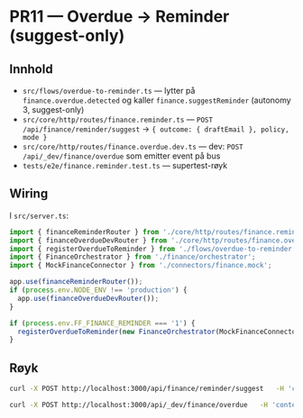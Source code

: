 
# PR11 — Overdue → Reminder (suggest-only)

## Innhold
- `src/flows/overdue-to-reminder.ts` — lytter på `finance.overdue.detected` og kaller `finance.suggestReminder` (autonomy 3, suggest-only)
- `src/core/http/routes/finance.reminder.ts` — `POST /api/finance/reminder/suggest` → `{ outcome: { draftEmail }, policy, mode }`
- `src/core/http/routes/finance.overdue.dev.ts` — dev: `POST /api/_dev/finance/overdue` som emitter event på bus
- `tests/e2e/finance.reminder.test.ts` — supertest-røyk

## Wiring
I `src/server.ts`:
```ts
import { financeReminderRouter } from './core/http/routes/finance.reminder';
import { financeOverdueDevRouter } from './core/http/routes/finance.overdue.dev';
import { registerOverdueToReminder } from './flows/overdue-to-reminder';
import { FinanceOrchestrator } from './finance/orchestrator';
import { MockFinanceConnector } from './connectors/finance.mock';

app.use(financeReminderRouter());
if (process.env.NODE_ENV !== 'production') {
  app.use(financeOverdueDevRouter());
}

if (process.env.FF_FINANCE_REMINDER === '1') {
  registerOverdueToReminder(new FinanceOrchestrator(MockFinanceConnector));
}
```

## Røyk
```bash
curl -X POST http://localhost:3000/api/finance/reminder/suggest   -H 'content-type: application/json' -d '{"invoiceId":"INV-77"}'

curl -X POST http://localhost:3000/api/_dev/finance/overdue   -H 'content-type: application/json' -d '{"invoiceId":"INV-77"}'
```
